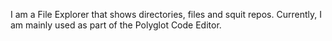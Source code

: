 I am a File Explorer that shows directories, files and squit repos.
Currently, I am mainly used as part of the Polyglot Code Editor.